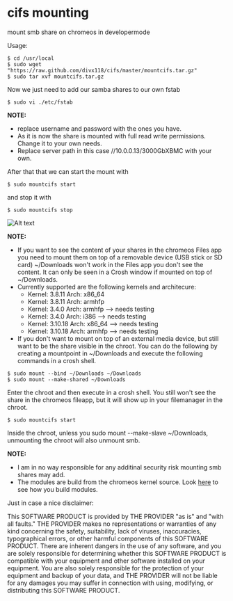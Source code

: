 cifs mounting
=============

mount smb share on chromeos in developermode

Usage:
```
$ cd /usr/local 
$ sudo wget "https://raw.github.com/divx118/cifs/master/mountcifs.tar.gz" 
$ sudo tar xvf mountcifs.tar.gz 
```
Now we just need to add our samba shares to our own fstab
```
$ sudo vi ./etc/fstab
```
**NOTE:** 
 * replace username and password with the ones you have.  
 * As it is now the share is mounted with full read write permissions. Change it to your own needs.  
 * Replace server path in this case //10.0.0.13/3000GbXBMC with your own.  

After that that we can start the mount with
```
$ sudo mountcifs start
```
and stop it with
```
$ sudo mountcifs stop
```
![Alt text](https://raw.github.com/divx118/screenshots/master/crosh.png?raw=true "Example running script")

**NOTE:**
 * If you want to see the content of your shares in the chromeos Files app you need to
mount them on top of a removable device (USB stick or SD card) ~/Downloads won't work
in the Files app you don't see the content. It can only be seen in a Crosh window if 
mounted on top of ~/Downloads.
 * Currently supported are the following kernels and architecure:
   * Kernel: 3.8.11 Arch: x86_64
   * Kernel: 3.8.11 Arch: armhfp
   * Kernel: 3.4.0  Arch: armhfp --> needs testing
   * Kernel: 3.4.0  Arch: i386 --> needs testing
   * Kernel: 3.10.18 Arch: x86_64 --> needs testing
   * Kernel: 3.10.18 Arch: armhfp --> needs testing
 * If you don't want to mount on top of an external media device, but still want to be the share visible in the chroot. You can do the following by creating a mountpoint in ~/Downloads and execute the following commands in a crosh shell.
``` 
$ sudo mount --bind ~/Downloads ~/Downloads
$ sudo mount --make-shared ~/Downloads
```
Enter the chroot and then execute in a crosh shell. You still won't see the share in the chromeos fileapp, but it will show up in your filemanager in the chroot. 
```
$ sudo mountcifs start
```
Inside the chroot, unless you sudo mount --make-slave ~/Downloads, unmounting the chroot will also unmount smb.

**NOTE:**
 * I am in no way responsible for any additinal security risk mounting smb shares may add.
 * The modules are build from the chromeos kernel source. Look [here]( https://github.com/dnschneid/crouton/wiki/Build-chrome-os-kernel-and-kernel-modules) to see how you build modules.

Just in case a nice disclaimer: 

This SOFTWARE PRODUCT is provided by THE PROVIDER "as is" and "with all faults." 
THE PROVIDER makes no representations or warranties of any kind concerning the safety, 
suitability, lack of viruses, inaccuracies, typographical errors, or other harmful 
components of this SOFTWARE PRODUCT. There are inherent dangers in the use of any 
software, and you are solely responsible for determining whether this SOFTWARE PRODUCT 
is compatible with your equipment and other software installed on your equipment. 
You are also solely responsible for the protection of your equipment and backup 
of your data, and THE PROVIDER will not be liable for any damages you may suffer 
in connection with using, modifying, or distributing this SOFTWARE PRODUCT.
